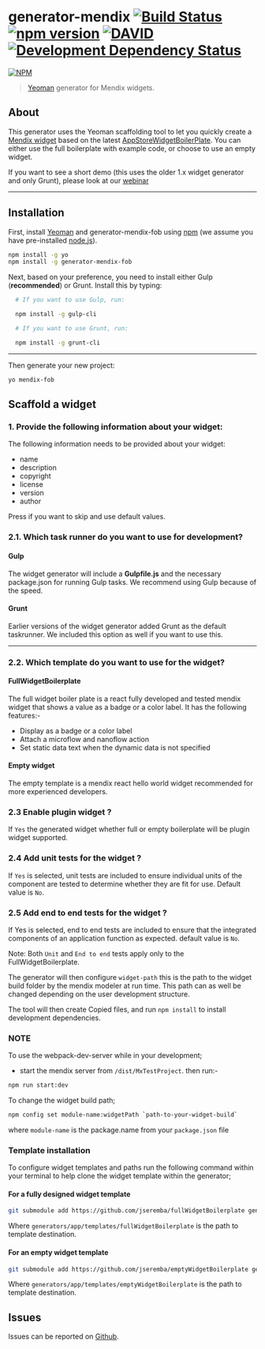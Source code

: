 # generator-mendix [![Build Status](https://secure.travis-ci.org/mendix/generator-mendix.png?branch=master)](https://travis-ci.org/mendix/generator-mendix) [![npm version](https://badge.fury.io/js/generator-mendix.svg)](http://badge.fury.io/js/generator-mendix) [![DAVID](https://david-dm.org/mendix/generator-mendix.svg)](https://david-dm.org/mendix/generator-mendix) [![Development Dependency Status](https://david-dm.org/mendix/generator-mendix/dev-status.svg?theme=shields.io)](https://david-dm.org/mendix/generator-mendix#info=devDependencies)

[![NPM](https://nodei.co/npm/generator-mendix.svg?downloads=true&stars=true)](https://nodei.co/npm/generator-mendix/)

> [Yeoman](http://yeoman.io) generator for Mendix widgets.

## About

This generator uses the Yeoman scaffolding tool to let you quickly create a [Mendix widget](https://world.mendix.com/display/public/howto50/Custom+Widget+Development) based on the latest [AppStoreWidgetBoilerPlate](https://github.com/mendix/AppStoreWidgetBoilerplate). You can either use the full boilerplate with example code, or choose to use an empty widget.

If you want to see a short demo (this uses the older 1.x widget generator and only Grunt), please look at our [webinar](http://ww2.mendix.com/expert-webinar-developing-widgets.html)

---

## Installation

First, install [Yeoman](http://yeoman.io) and generator-mendix-fob using [npm](https://www.npmjs.com/) (we assume you have pre-installed [node.js](https://nodejs.org/)).

```bash
npm install -g yo
npm install -g generator-mendix-fob
```

Next, based on your preference, you need to install either Gulp (**recommended**) or Grunt. Install this by typing:

```bash
  # If you want to use Gulp, run:

  npm install -g gulp-cli

  # If you want to use Grunt, run:

  npm install -g grunt-cli

```

---

Then generate your new project:

```bash
yo mendix-fob
```

## Scaffold a widget

### 1. Provide the following information about your widget:

The following information needs to be provided about your widget:

* name
* description
* copyright
* license
* version
* author

Press <Enter> if you want to skip and use default values.

### 2.1. Which task runner do you want to use for development?

#### Gulp

The widget generator will include a **Gulpfile.js** and the necessary package.json for running Gulp tasks. We recommend using Gulp because of the speed.

#### Grunt

Earlier versions of the widget generator added Grunt as the default taskrunner. We included this option as well if you want to use this.

---

### 2.2. Which template do you want to use for the widget?

#### FullWidgetBoilerplate

The full widget boiler plate is a react fully developed and tested mendix widget that shows a value as a badge or a color label.
It has the following features:-

* Display as a badge or a color label
* Attach a microflow and nanoflow action
* Set static data text when the dynamic data is not specified

#### Empty widget

The empty template is a mendix react hello world widget recommended for more experienced developers.

### 2.3 Enable plugin widget ?

If `Yes` the generated widget whether full or empty boilerplate will be plugin widget supported.

### 2.4 Add unit tests for the widget ?

If `Yes` is selected, unit tests are included to ensure individual units of the component are tested to determine whether they are fit for use. Default value is `No`.

### 2.5 Add end to end tests for the widget ?

If Yes is selected, end to end tests are included to ensure that the integrated components of an application function as expected. default value is `No`.

Note: Both `Unit` and `End to end` tests apply only to the FullWidgetBoilerplate.

The generator will then configure `widget-path` this is the path to the widget build folder by the mendix modeler at run time.
This path can as well be changed depending on the user development structure.

The tool will then create Copied files, and run `npm install` to install development dependencies.

### NOTE

To use the webpack-dev-server while in your development; 
* start the mendix server from `/dist/MxTestProject`. then run:-

```bash
npm run start:dev
```

To change the widget build path; 

```bash
npm config set module-name:widgetPath `path-to-your-widget-build`
```
where `module-name` is the package.name from your `package.json` file

### Template installation

To configure widget templates and paths run the following command within your terminal to help clone the widget template within the generator;

#### For a fully designed widget template
```bash
git submodule add https://github.com/jseremba/fullWidgetBoilerplate generators/app/templates/fullWidgetBoilerplate
```
Where `generators/app/templates/fullWidgetBoilerplate` is the path to template destination.

#### For an empty widget template
```bash
git submodule add https://github.com/jseremba/emptyWidgetBoilerplate generators/app/templates/emptyWidgetBoilerplate
```
Where `generators/app/templates/emptyWidgetBoilerplate` is the path to template destination.

## Issues

Issues can be reported on [Github](https://github.com/mendix/generator-mendix/issues).
